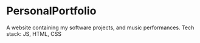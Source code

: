 # PersonalPortfolio
 A website containing my software projects, and music performances.  Tech stack: JS, HTML, CSS
